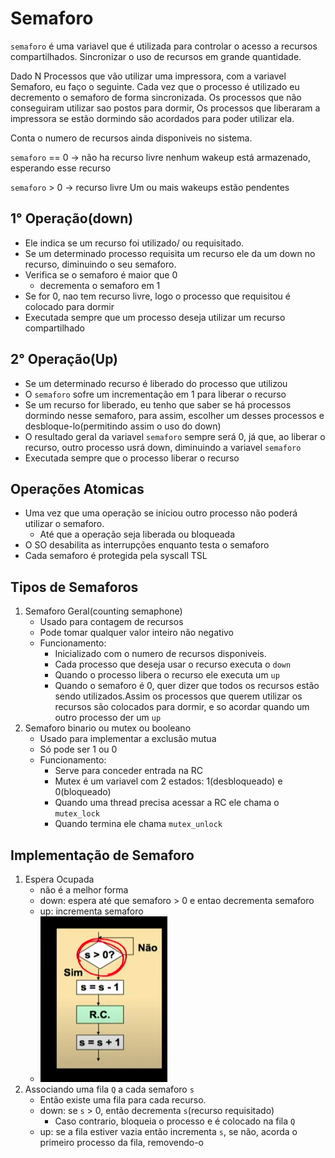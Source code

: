 # Semaforo
`semaforo` é uma variavel que é utilizada para controlar o acesso a recursos compartilhados.
Sincronizar o uso de recursos em grande quantidade.

Dado N Processos que vão utilizar uma impressora, com a variavel Semaforo, eu faço o seguinte. Cada vez que o processo é utilizado eu decremento o semaforo de forma sincronizada. Os processos que não conseguiram utilizar sao postos para dormir,  Os processos que liberaram a impressora se estão dormindo são acordados para poder utilizar ela.

Conta o numero de recursos ainda disponiveis no sistema.

`semaforo` == 0 -> não ha recurso livre
nenhum wakeup está armazenado, esperando esse recurso

`semaforo` > 0 -> recurso livre
Um ou mais wakeups estão pendentes

## 1° Operação(down)
- Ele indica se um recurso foi utilizado/ ou requisitado.
- Se um determinado processo requisita um recurso ele da um down no recurso, diminuindo o seu semaforo.
- Verifica se o semaforo é maior que 0
    - decrementa o semaforo em 1
- Se for 0, nao tem recurso livre, logo o processo que requisitou é colocado para dormir
- Executada sempre que um processo deseja utilizar um recurso compartilhado

## 2° Operação(Up)
- Se um determinado recurso é liberado do processo que utilizou
- O `semaforo` sofre um incrementação em 1 para liberar o recurso
- Se um recurso for liberado, eu tenho que saber se há processos dormindo nesse semaforo, para assim, escolher um desses processos e desbloque-lo(permitindo assim o uso do down)
- O resultado geral da variavel `semaforo` sempre será 0, já que, ao liberar o recurso, outro processo usrá down, diminuindo a variavel `semaforo`
- Executada sempre que o processo liberar o recurso

## Operações Atomicas
- Uma vez que uma operação se iniciou outro processo não poderá utilizar o semaforo.
    - Até que a operação seja liberada ou bloqueada
- O SO desabilita as interrupções enquanto testa o semaforo
- Cada semaforo é protegida pela syscall TSL
## Tipos de Semaforos
1. Semaforo Geral(counting semaphone)
    - Usado para contagem de recursos
    - Pode tomar qualquer valor inteiro não negativo
    - Funcionamento:
        - Inicializado com o numero de recursos disponiveis.
        - Cada processo que deseja usar o recurso executa o `down`
        - Quando o processo libera o recurso ele executa um `up`
        - Quando o semaforo é 0, quer dizer que todos os recursos estão sendo utilizados.Assim os processos que querem utilizar os recursos são colocados para dormir, e so acordar quando um outro processo der um `up`
2. Semaforo binario ou mutex ou booleano
    - Usado para implementar a exclusão mutua
    - Só pode ser 1 ou 0
    - Funcionamento:
        - Serve para conceder entrada na RC
        - Mutex é um variavel com 2 estados: 1(desbloqueado) e 0(bloqueado)
        - Quando uma thread precisa acessar a RC ele chama o `mutex_lock`
        - Quando termina ele chama `mutex_unlock`

## Implementação de Semaforo
1. Espera Ocupada
    - não é a melhor forma
    - down: espera até que semaforo > 0 e entao decrementa semaforo
    - up: incrementa semaforo
    - ![Exemplo](./images/Screenshot%20from%202022-09-17%2000-11-19.png)
2. Associando uma fila `Q` a cada semaforo `s`
    - Então existe uma fila para cada recurso.
    - down: se `s` > 0, então decrementa `s`(recurso requisitado)
        - Caso contrario, bloqueia o processo e é colocado na fila `Q`
    - up: se a fila estiver vazia então incrementa `s`, se não, acorda o primeiro processo da fila, removendo-o